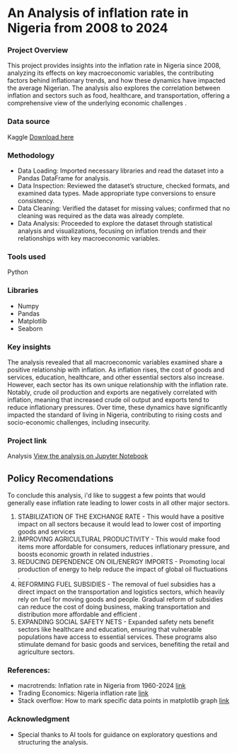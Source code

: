  # An Analysis of inflation rate in Nigeria from 2008 to 2024

 ### Project Overview

 This project provides insights into the inflation rate in Nigeria since 2008, analyzing its effects on key macroeconomic variables, the contributing factors behind inflationary trends, and how these dynamics have impacted the average Nigerian. The analysis also explores the correlation between inflation and sectors such as food, healthcare, and transportation, offering a comprehensive view of the underlying economic challenges .

 ### Data source

 Kaggle [Download here](https://www.kaggle.com/datasets/iamhardy/nigeria-inflation-rates)

 ### Methodology

- Data Loading: Imported necessary libraries and read the dataset into a Pandas DataFrame for analysis.
- Data Inspection: Reviewed the dataset’s structure, checked formats, and examined data types. Made appropriate type conversions to ensure consistency.
- Data Cleaning: Verified the dataset for missing values; confirmed that no cleaning was required as the data was already complete.
- Data Analysis: Proceeded to explore the dataset through statistical analysis and visualizations, focusing on inflation trends and their relationships with key macroeconomic variables.

### Tools used
Python

### Libraries 
- Numpy
- Pandas
- Matplotlib
- Seaborn

### Key insights
The analysis revealed that all macroeconomic variables examined share a positive relationship with inflation. As inflation rises, the cost of goods and services, education, healthcare, and other essential sectors also increase. However, each sector has its own unique relationship with the inflation rate. Notably, crude oil production and exports are negatively correlated with inflation, meaning that increased crude oil output and exports tend to reduce inflationary pressures. Over time, these dynamics have significantly impacted the standard of living in Nigeria, contributing to rising costs and socio-economic challenges, including insecurity.

### Project link
Analysis [View the analysis on Jupyter Notebook](https://github.com/KENE508/Inflation-rate-analysis-in-Nigeria/blob/main/Inflation_Rate_Analysis_in_Nigeria.ipynb)

## Policy Recomendations
To conclude this analysis, i'd like to  suggest a few points that would generally ease inflation rate leading to lower costs in all other major sectors.
 1. STABILIZATION OF THE EXCHANGE RATE - This would have a positive impact on all sectors because it would lead to lower cost of importing goods and services
 2. IMPROVING AGRICULTURAL PRODUCTIVITY - This would make food items more affordable for consumers, reduces inflationary pressure, and boosts economic growth in related industries .
 3. REDUCING DEPENDENCE ON OIL/ENERGY IMPORTS - Promoting local production of energy to help reduce the impact of global oil fluctuations .
 4. REFORMING FUEL SUBSIDIES - The removal of fuel subsidies has a direct impact on the transportation and logistics sectors, which heavily rely on fuel for moving
 goods and people. Gradual reform of subsidies can reduce the cost of doing business, making transportation and distribution more affordable and efficient .
 5. EXPANDING SOCIAL SAFETY NETS - Expanded safety nets benefit sectors like healthcare and education, ensuring that vulnerable populations have access to essential services.
 These programs also stimulate demand for basic goods and services, benefiting the retail and agriculture sectors.

### References:
- macrotrends: Inflation rate in Nigeria from 1960-2024 [link](https://www.macrotrends.net/global-metrics/countries/NGA/nigeria/inflation-rate-cpi)
- Trading Economics: Nigeria inflation rate [link](https://tradingeconomics.com/nigeria/inflation-cpi)
- Stack overflow: How to mark specific data points in matplotlib graph [link](https://stackoverflow.com/questions/47211866/how-to-mark-specific-data-points-in-matplotlib-graph)

### Acknowledgment
- Special thanks to AI tools for guidance on exploratory questions and structuring the analysis.

